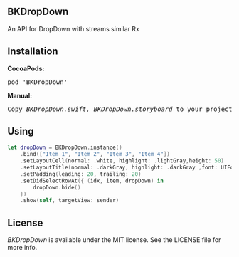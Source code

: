## BKDropDown
An API for DropDown with streams similar Rx

## Installation
<b>CocoaPods:</b>
<pre>
pod 'BKDropDown'
</pre>
<b>Manual:</b>
<pre>
Copy <i>BKDropDown.swift, BKDropDown.storyboard</i> to your project.
</pre>

## Using

```swift
let dropDown = BKDropDown.instance()
    .bind(["Item 1", "Item 2", "Item 3", "Item 4"])
    .setLayoutCell(normal: .white, highlight: .lightGray,height: 50)
    .setLayoutTitle(normal: .darkGray, highlight: .darkGray ,font: UIFont.systemFont(ofSize: 14))
    .setPadding(leading: 20, trailing: 20)
    .setDidSelectRowAt({ (idx, item, dropDown) in
        dropDown.hide()
    })
    .show(self, targetView: sender)
```

## License

<i>BKDropDown</i> is available under the MIT license. See the LICENSE file for more info.
